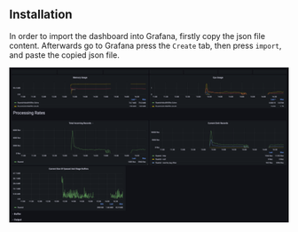 ## Installation 

In order to import the dashboard into Grafana, firstly copy the json file content.
Afterwards go to Grafana press the `Create` tab, then press `import`, and paste the copied json file.


![Alt text](./dashboard-screenshot.jpg?raw=true)